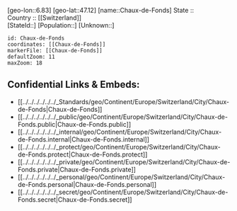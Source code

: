 ﻿---
location: [47.12,6.83] 
mapzoom: [7,12] 
mapmarker: city 
type: City
tags:
- geo/City


SpocWebEntityId: 29566
isDeleted: false
confidential: public

---
[geo-lon::6.83] 
[geo-lat::47.12] 
[name::Chaux-de-Fonds] 
State ::  
Country :: [[Switzerland]]  
[StateId::] 
[Population::] 
[Unknown::] 


```leaflet
id: Chaux-de-Fonds
coordinates: [[Chaux-de-Fonds]] 
markerFile: [[Chaux-de-Fonds]] 
defaultZoom: 11 
maxZoom: 18
```


## Confidential Links & Embeds: 
- [[../../../../../../_Standards/geo/Continent/Europe/Switzerland/City/Chaux-de-Fonds|Chaux-de-Fonds]] 
- [[../../../../../../_public/geo/Continent/Europe/Switzerland/City/Chaux-de-Fonds.public|Chaux-de-Fonds.public]] 
- [[../../../../../../_internal/geo/Continent/Europe/Switzerland/City/Chaux-de-Fonds.internal|Chaux-de-Fonds.internal]] 
- [[../../../../../../_protect/geo/Continent/Europe/Switzerland/City/Chaux-de-Fonds.protect|Chaux-de-Fonds.protect]] 
- [[../../../../../../_private/geo/Continent/Europe/Switzerland/City/Chaux-de-Fonds.private|Chaux-de-Fonds.private]] 
- [[../../../../../../_personal/geo/Continent/Europe/Switzerland/City/Chaux-de-Fonds.personal|Chaux-de-Fonds.personal]] 
- [[../../../../../../_secret/geo/Continent/Europe/Switzerland/City/Chaux-de-Fonds.secret|Chaux-de-Fonds.secret]] 
